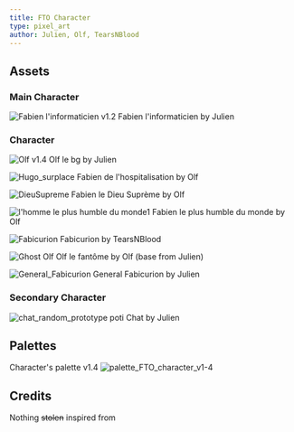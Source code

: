 ```yaml
---
title: FTO Character
type: pixel_art
author: Julien, Olf, TearsNBlood
---
```


## Assets

### Main Character
![Fabien l'informaticien v1.2](https://user-images.githubusercontent.com/73140258/176794844-b0f69df7-92bb-404c-9810-e6642d6c562f.gif "Fabien l'informaticien")
Fabien l'informaticien by Julien

### Character

![Olf v1.4](https://user-images.githubusercontent.com/73140258/176795093-3a2f974c-1482-4e04-a69d-ae571274a98f.gif "Olf le meilleur")
Olf le bg by Julien

![Hugo_surplace](https://user-images.githubusercontent.com/73140258/176795107-45640319-ac93-4977-93fa-abe4030bf36c.gif "Fabien de l'hospitalisation")
Fabien de l'hospitalisation by Olf

![DieuSupreme](https://user-images.githubusercontent.com/73140258/176795125-2e8b719b-e9e7-4ff9-9d48-16ee46898fd2.gif "Fabien le Dieu Suprème")
Fabien le Dieu Suprème by Olf

![l'homme le plus humble du monde1](https://user-images.githubusercontent.com/73140258/176795134-aefa31d5-d894-457f-b8cc-dec7c9b5c614.png "Fabien le plus humble du monde")
Fabien le plus humble du monde by Olf

![Fabicurion](https://user-images.githubusercontent.com/73140258/176795187-2aebc00f-dc68-4475-b8d0-c34ca4419dd6.png "Fabicurion")
Fabicurion by TearsNBlood

![Ghost Olf](https://user-images.githubusercontent.com/73140258/176795198-7bc90ff3-3514-4cf4-a759-4d546846f412.gif "bou")
Olf le fantôme by Olf (base from Julien)

![General_Fabicurion](https://user-images.githubusercontent.com/73140258/176795209-d317e121-9d3f-416b-bebd-011fe4e87eb8.gif "General Fabicurion")
General Fabicurion by Julien

### Secondary Character

![chat_random_prototype](https://user-images.githubusercontent.com/73140258/176795348-5eb8f7ed-87c4-49d2-82d4-6895bbddedf6.gif "poti Chat")
poti Chat by Julien

## Palettes

Character's palette v1.4
![palette_FTO_character_v1-4](https://user-images.githubusercontent.com/73140258/176795399-e2044cd8-ec6d-4be8-bad2-90c67f231111.png "more worm color to pop the character out")

## Credits

Nothing ~~stolen~~ inspired from

